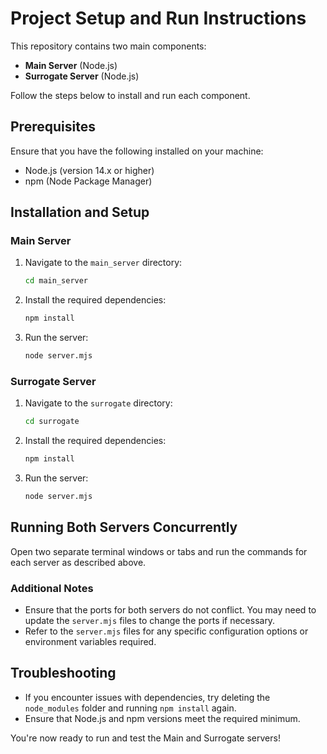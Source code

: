 # Project Setup and Run Instructions

This repository contains two main components:
- **Main Server** (Node.js)
- **Surrogate Server** (Node.js)

Follow the steps below to install and run each component.

## Prerequisites
Ensure that you have the following installed on your machine:
- Node.js (version 14.x or higher)
- npm (Node Package Manager)

## Installation and Setup

### Main Server
1. Navigate to the `main_server` directory:
   ```bash
   cd main_server
   ```
2. Install the required dependencies:
   ```bash
   npm install
   ```
3. Run the server:
   ```bash
   node server.mjs
   ```

### Surrogate Server
1. Navigate to the `surrogate` directory:
   ```bash
   cd surrogate
   ```
2. Install the required dependencies:
   ```bash
   npm install
   ```
3. Run the server:
   ```bash
   node server.mjs
   ```

## Running Both Servers Concurrently
Open two separate terminal windows or tabs and run the commands for each server as described above.

### Additional Notes
- Ensure that the ports for both servers do not conflict. You may need to update the `server.mjs` files to change the ports if necessary.
- Refer to the `server.mjs` files for any specific configuration options or environment variables required.

## Troubleshooting
- If you encounter issues with dependencies, try deleting the `node_modules` folder and running `npm install` again.
- Ensure that Node.js and npm versions meet the required minimum.

You're now ready to run and test the Main and Surrogate servers!

